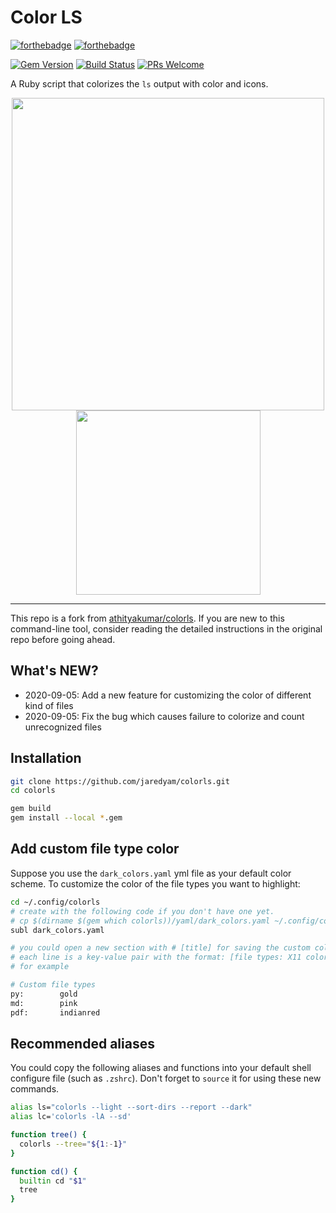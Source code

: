 # Color LS

[![forthebadge](http://forthebadge.com/images/badges/made-with-ruby.svg)](http://forthebadge.com)
[![forthebadge](http://forthebadge.com/images/badges/built-with-love.svg)](http://forthebadge.com)

[![Gem Version](https://badge.fury.io/rb/colorls.svg)](https://badge.fury.io/rb/colorls)
[![Build Status](https://travis-ci.org/athityakumar/colorls.svg?branch=master)](https://travis-ci.org/athityakumar/colorls)
[![PRs Welcome](https://img.shields.io/badge/PRs-welcome-brightgreen.svg?style=shields)](http://makeapullrequest.com)

A Ruby script that colorizes the `ls` output with color and icons.

<p float="left" align="center">
    <img src="https://user-images.githubusercontent.com/50312506/92303657-aed61a80-efa9-11ea-882e-67fe6fd6c700.png" width="500" />
    <img src="https://user-images.githubusercontent.com/50312506/92303748-7125c180-efaa-11ea-8c3d-6186a307c2d1.png" width="295" />
</p>

---

 This repo is a fork from [athityakumar/colorls](https://github.com/athityakumar/colorls). If you are new to this command-line tool, consider reading the detailed instructions in the original repo before going ahead.

## What's NEW?

- 2020-09-05: Add a new feature for customizing the color of different kind of files
- 2020-09-05: Fix the bug which causes failure to colorize and count unrecognized files

## Installation

```bash
git clone https://github.com/jaredyam/colorls.git
cd colorls

gem build
gem install --local *.gem
```

## Add custom file type color

Suppose you use the `dark_colors.yaml` yml file as your default color scheme. To customize the color of the file types you want to highlight:

```bash
cd ~/.config/colorls
# create with the following code if you don't have one yet.
# cp $(dirname $(gem which colorls))/yaml/dark_colors.yaml ~/.config/colorls/dark_colors.yaml`
subl dark_colors.yaml

# you could open a new section with # [title] for saving the custom color assignment.
# each line is a key-value pair with the format: [file types: X11 color code]
# for example

# Custom file types
py:        gold
md:        pink
pdf:       indianred

```
## Recommended aliases

You could copy the following aliases and functions into your default shell configure file (such as `.zshrc`). Don't forget to `source` it for using these new commands.

```bash
alias ls="colorls --light --sort-dirs --report --dark"
alias lc='colorls -lA --sd'

function tree() {
  colorls --tree="${1:-1}"
}

function cd() {
  builtin cd "$1"
  tree
}
```

